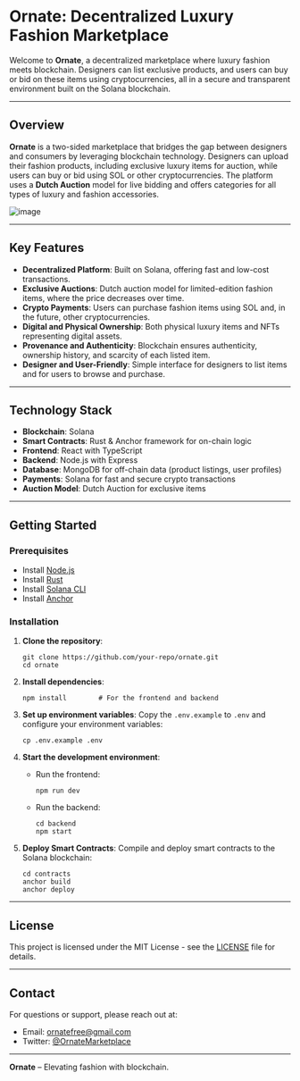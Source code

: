 # **Ornate: Decentralized Luxury Fashion Marketplace**

Welcome to **Ornate**, a decentralized marketplace where luxury fashion meets blockchain. Designers can list exclusive products, and users can buy or bid on these items using cryptocurrencies, all in a secure and transparent environment built on the Solana blockchain.

---

## **Overview**

**Ornate** is a two-sided marketplace that bridges the gap between designers and consumers by leveraging blockchain technology. Designers can upload their fashion products, including exclusive luxury items for auction, while users can buy or bid using SOL or other cryptocurrencies. The platform uses a **Dutch Auction** model for live bidding and offers categories for all types of luxury and fashion accessories.

![image](https://github.com/user-attachments/assets/35fb4799-b022-441b-bf97-ed80460390bc)  

---

## **Key Features**

- **Decentralized Platform**: Built on Solana, offering fast and low-cost transactions.
- **Exclusive Auctions**: Dutch auction model for limited-edition fashion items, where the price decreases over time.
- **Crypto Payments**: Users can purchase fashion items using SOL and, in the future, other cryptocurrencies.
- **Digital and Physical Ownership**: Both physical luxury items and NFTs representing digital assets.
- **Provenance and Authenticity**: Blockchain ensures authenticity, ownership history, and scarcity of each listed item.
- **Designer and User-Friendly**: Simple interface for designers to list items and for users to browse and purchase.

---

## **Technology Stack**

- **Blockchain**: Solana
- **Smart Contracts**: Rust & Anchor framework for on-chain logic
- **Frontend**: React with TypeScript
- **Backend**: Node.js with Express
- **Database**: MongoDB for off-chain data (product listings, user profiles)
- **Payments**: Solana for fast and secure crypto transactions
- **Auction Model**: Dutch Auction for exclusive items

---

## **Getting Started**

### **Prerequisites**

- Install [Node.js](https://nodejs.org/)
- Install [Rust](https://www.rust-lang.org/)
- Install [Solana CLI](https://docs.solana.com/cli/install-solana-cli-tools)
- Install [Anchor](https://book.anchor-lang.com/chapter_1/installation.html)

### **Installation**

1. **Clone the repository**:
   ```
   git clone https://github.com/your-repo/ornate.git
   cd ornate
   ```

2. **Install dependencies**:
   ```
   npm install        # For the frontend and backend
   ```

3. **Set up environment variables**:
   Copy the `.env.example` to `.env` and configure your environment variables:
   ```
   cp .env.example .env
   ```

4. **Start the development environment**:
   - Run the frontend:
     ```
     npm run dev
     ```
   - Run the backend:
     ```
     cd backend
     npm start
     ```

5. **Deploy Smart Contracts**:
   Compile and deploy smart contracts to the Solana blockchain:
   ```
   cd contracts
   anchor build
   anchor deploy
   ```

---

## **License**

This project is licensed under the MIT License - see the [LICENSE](LICENSE) file for details.

---

## **Contact**

For questions or support, please reach out at:

- Email: ornatefree@gmail.com
- Twitter: [@OrnateMarketplace](https://x.com/ornate__)

---

**Ornate** – Elevating fashion with blockchain.
